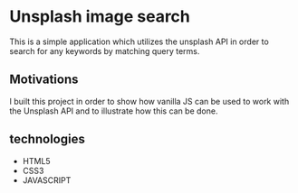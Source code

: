 # Unsplash image search

This is a simple application which utilizes the unsplash API in order to search for any keywords by matching query terms.

## Motivations

I built this project in order to show how vanilla JS can be used to work with the Unsplash API and to illustrate how this can be done.

## technologies

- HTML5
- CSS3
- JAVASCRIPT
